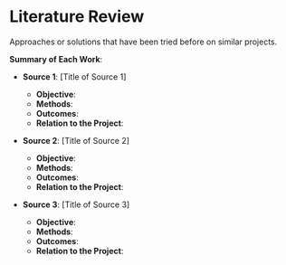 # Literature Review

Approaches or solutions that have been tried before on similar projects.

**Summary of Each Work**:

- **Source 1**: [Title of Source 1]

  - **Objective**:
  - **Methods**:
  - **Outcomes**:
  - **Relation to the Project**:

- **Source 2**: [Title of Source 2]

  - **Objective**:
  - **Methods**:
  - **Outcomes**:
  - **Relation to the Project**:

- **Source 3**: [Title of Source 3]
  - **Objective**:
  - **Methods**:
  - **Outcomes**:
  - **Relation to the Project**:
